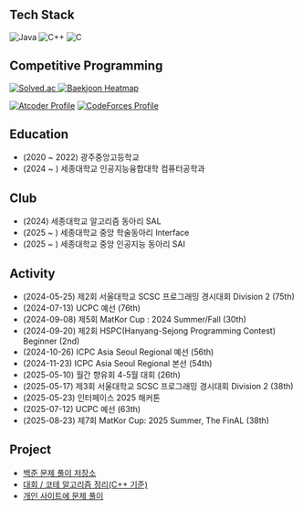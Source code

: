 ## Tech Stack
<p>
  <img alt="Java" src="https://img.shields.io/badge/Java-FF9A00?style=flat-square&logo=openjdk&logoColor=white">
  <img alt="C++" src="https://img.shields.io/badge/C%2B%2B-00599C?style=flat-square&logo=cplusplus&logoColor=white">
  <img alt="C" src="https://img.shields.io/badge/C-239DFF?style=flat-square&logo=c&logoColor=white">
</p>

## Competitive Programming
<p>
  <a href="https://solved.ac/profile/rlatjwls3333/">
    <img alt="Solved.ac" src="https://mazassumnida.wtf/api/v2/generate_badge?boj=rlatjwls3333">
    <img alt="Baekjoon Heatmap" src="https://mazandi.herokuapp.com/api?handle=rlatjwls3333&theme=dark">
  </a>
</p>
<p>
  
  [![Atcoder Profile](https://atcoder-badge.kro.kr?id=rlatjwls7882)](https://atcoder.jp/users/rlatjwls7882)
  [![CodeForces Profile](https://cf.leed.at?id=rlatjwls7882)](https://codeforces.com/profile/rlatjwls7882)
</p>

## Education
- (2020 ~ 2022) 광주중앙고등학교
- (2024 ~ ) 세종대학교 인공지능융합대학 컴퓨터공학과

## Club
- (2024) 세종대학교 알고리즘 동아리 SAL
- (2025 ~ ) 세종대학교 중앙 학술동아리 Interface
- (2025 ~ ) 세종대학교 중앙 인공지능 동아리 SAI

## Activity
- (2024-05-25) 제2회 서울대학교 SCSC 프로그래밍 경시대회 Division 2 (75th)
- (2024-07-13) UCPC 예선 (76th)
- (2024-09-08) 제5회 MatKor Cup : 2024 Summer/Fall (30th)
- (2024-09-20) 제2회 HSPC(Hanyang-Sejong Programming Contest) Beginner (2nd)
- (2024-10-26) ICPC Asia Seoul Regional 예선 (56th)
- (2024-11-23) ICPC Asia Seoul Regional 본선 (54th)
- (2025-05-10) 월간 향유회 4-5월 대회 (26th)
- (2025-05-17) 제3회 서울대학교 SCSC 프로그래밍 경시대회 Division 2 (38th)
- (2025-05-23) 인터페이스 2025 해커톤
- (2025-07-12) UCPC 예선 (63th)
- (2025-08-23) 제7회 MatKor Cup: 2025 Summer, The FinAL (38th)

## Project
- [백준 문제 풀이 저장소](https://github.com/rlatjwls7882/Baekjoon)
- [대회 / 코테 알고리즘 정리(C++ 기준)](https://github.com/rlatjwls7882/Cpp-Algorithms)
- [개인 사이트에 문제 풀이](https://projectbpm.kro.kr/user/rlatjwls3333)
